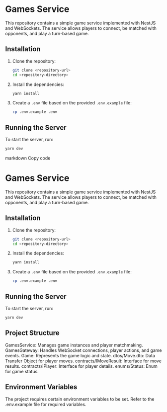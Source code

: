 # Games Service

This repository contains a simple game service implemented with NestJS and WebSockets. The service allows players to connect, be matched with opponents, and play a turn-based game.

## Installation

1. Clone the repository:

   ```bash
   git clone <repository-url>
   cd <repository-directory>
   ```

2. Install the dependencies:

   ```bash
   yarn install
   ```

3. Create a `.env` file based on the provided `.env.example` file:

   ```bash
   cp .env.example .env
   ```

## Running the Server

To start the server, run:

```bash
yarn dev
```

markdown
Copy code

# Games Service

This repository contains a simple game service implemented with NestJS and WebSockets. The service allows players to connect, be matched with opponents, and play a turn-based game.

## Installation

1. Clone the repository:

   ```bash
   git clone <repository-url>
   cd <repository-directory>
   ```

2. Install the dependencies:

   ```bash
   yarn install
   ```

3. Create a `.env` file based on the provided `.env.example` file:

   ```bash
   cp .env.example .env
   ```

## Running the Server

To start the server, run:

```bash
yarn dev
```

## Project Structure

GamesService: Manages game instances and player matchmaking.
GamesGateway: Handles WebSocket connections, player actions, and game events.
Game: Represents the game logic and state.
dtos/Move.dto: Data Transfer Object for player moves.
contracts/IMoveResult: Interface for move results.
contracts/IPlayer: Interface for player details.
enums/Status: Enum for game status.

## Environment Variables

The project requires certain environment variables to be set. Refer to the .env.example file for required variables.
